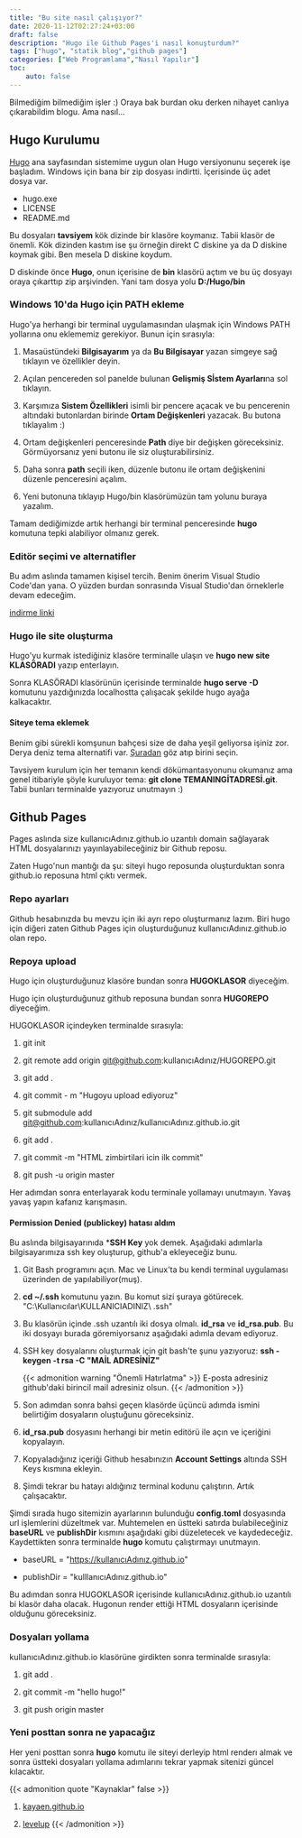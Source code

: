 ```yaml
---
title: "Bu site nasıl çalışıyor?"
date: 2020-11-12T02:27:24+03:00
draft: false
description: "Hugo ile Github Pages'i nasıl konuşturdum?"
tags: ["hugo", "statik blog","github pages"]
categories: ["Web Programlama","Nasıl Yapılır"]
toc:
    auto: false
---
```


Bilmediğim bilmediğim işler :) Oraya bak burdan oku derken nihayet canlıya çıkarabildim blogu. Ama nasıl...

<!--more-->
## Hugo Kurulumu

[Hugo](https://gohugo.io/) ana sayfasından sistemime uygun olan Hugo versiyonunu seçerek işe başladım. Windows için bana bir zip dosyası indirtti. İçerisinde üç adet dosya var.

* hugo.exe
* LICENSE
* README.md

Bu dosyaları **tavsiyem** kök dizinde bir klasöre koymanız. Tabii klasör de önemli. Kök dizinden kastım ise şu örneğin direkt C diskine ya da D diskine koymak gibi. Ben mesela D diskine koydum.

D diskinde önce **Hugo**, onun içerisine de **bin** klasörü açtım ve bu üç dosyayı oraya çıkarttıp zip arşivinden. Yani tam dosya yolu **D:/Hugo/bin**

### Windows 10'da Hugo için PATH ekleme

Hugo'ya herhangi bir terminal uygulamasından ulaşmak için Windows PATH yollarına onu eklememiz gerekiyor. Bunun için sırasıyla:

1. Masaüstündeki **Bilgisayarım** ya da **Bu Bilgisayar** yazan simgeye sağ tıklayın ve özellikler deyin.

2. Açılan pencereden sol panelde bulunan **Gelişmiş Sİstem Ayarları**na sol tıklayın.

3. Karşımıza **Sistem Özellikleri** isimli bir pencere açacak ve bu pencerenin altındaki butonlardan birinde **Ortam Değişkenleri** yazacak. Bu butona tıklayalım :)

4. Ortam değişkenleri penceresinde **Path** diye bir değişken göreceksiniz. Görmüyorsanız yeni butonu ile siz oluşturabilirsiniz.

5. Daha sonra **path** seçili iken, düzenle butonu ile ortam değişkenini düzenle penceresini açalım.

6. Yeni butonuna tıklayıp Hugo/bin klasörümüzün tam yolunu buraya yazalım.

Tamam dediğimizde artık herhangi bir terminal penceresinde **hugo** komutuna tepki alabiliyor olmanız gerek.

### Editör seçimi ve alternatifler

Bu adım aslında tamamen kişisel tercih. Benim önerim Visual Studio Code'dan yana. O yüzden burdan sonrasında Visual Studio'dan örneklerle devam edeceğim.

[indirme linki](https://code.visualstudio.com/download)

### Hugo ile site oluşturma

Hugo'yu kurmak istediğiniz klasöre terminalle ulaşın ve **hugo new site KLASÖRADI** yazıp enterlayın.

Sonra KLASÖRADI klasörünün içerisinde terminalde **hugo serve -D** komutunu yazdığınızda localhostta çalışacak şekilde hugo ayağa kalkacaktır.

#### Siteye tema eklemek

Benim gibi sürekli komşunun bahçesi size de daha yeşil geliyorsa işiniz zor. Derya deniz tema alternatifi var. [Şuradan](https://themes.gohugo.io/) göz atıp birini seçin.

Tavsiyem kurulum için her temanın kendi dökümantasyonunu okumanız ama genel itibariyle şöyle kuruluyor tema: **git clone TEMANINGİTADRESİ.git**. Tabii bunları terminalde yazıyoruz unutmayın :)

## Github Pages

Pages aslında size kullanıcıAdınız.github.io uzantılı domain sağlayarak HTML dosyalarınızı yayınlayabileceğiniz bir Github reposu.

Zaten Hugo'nun mantığı da şu: siteyi hugo reposunda oluşturduktan sonra github.io reposuna html çıktı vermek.

### Repo ayarları

Github hesabınızda bu mevzu için iki ayrı repo oluşturmanız lazım. Biri hugo için diğeri zaten Github Pages için oluşturduğunuz kullanıcıAdınız.github.io olan repo.

### Repoya upload

Hugo için oluşturduğunuz klasöre bundan sonra **HUGOKLASOR** diyeceğim.

Hugo için oluşturduğunuz github reposuna bundan sonra **HUGOREPO** diyeceğim.

HUGOKLASOR içindeyken terminalde sırasıyla:

1. git init

2. git remote add origin git@github.com:kullanıcıAdınız/HUGOREPO.git

3. git add .

4. git commit - m "Hugoyu upload ediyoruz"

5. git submodule add git@github.com:kullanıcıAdınız/kullanıcıAdınız.github.io.git

6. git add .

7. git commit -m "HTML zimbirtilari icin ilk commit"

8. git push -u origin master

Her adımdan sonra enterlayarak kodu terminale yollamayı unutmayın. Yavaş yavaş yapın kafanız karışmasın.

#### Permission Denied (publickey) hatası aldım

Bu aslında bilgisayarınıda ***SSH Key** yok demek. Aşağıdaki adımlarla bilgisayarımıza ssh key oluşturup, github'a ekleyeceğiz bunu.

1. Git Bash programını açın. Mac ve Linux'ta bu kendi terminal uygulaması üzerinden de yapılabiliyor(muş).

2. **cd ~/.ssh** komutunu yazın. Bu komut sizi şuraya götürecek. "C:\Kullanıcılar\KULLANICIADINIZ\ .ssh\"

3. Bu klasörün içinde .ssh uzantılı iki dosya olmalı. **id_rsa** ve **id_rsa.pub**. Bu iki dosyayı burada göremiyorsanız aşağıdaki adımla devam ediyoruz.

4. SSH key dosyalarını oluşturmak için git bash'te şunu yazıyoruz: **ssh -keygen -t rsa -C "MAİL ADRESİNİZ"**

    {{< admonition warning "Önemli Hatırlatma" >}}
    E-posta adresiniz github'daki birincil mail adresiniz olsun.
    {{< /admonition >}}

5. Son adımdan sonra bahsi geçen klasörde üçüncü adımda ismini belirtiğim dosyaların oluştuğunu göreceksiniz.

6. **id_rsa.pub** dosyasını herhangi bir metin editörü ile açın ve içeriğini kopyalayın.

7. Kopyaladığınız içeriği Github hesabınızın **Account Settings** altında SSH Keys kısmına ekleyin.

8. Şimdi tekrar bu hatayı aldığınız terminal kodunu çalıştırın. Artık çalışacaktır.

Şimdi sırada hugo sitemizin ayarlarının bulunduğu **config.toml** dosyasında url işlemlerini düzeltmek var. Muhtemelen en üstteki satırda bulabileceğiniz **baseURL** ve **publishDir** kısmını aşağıdaki gibi düzeletecek ve kaydedeceğiz. Kaydettikten sonra terminalde **hugo** komutu çalıştırmayı unutmayın.

* baseURL = "https://kullanıcıAdınız.github.io"

* publishDir = "kulllanıcıAdınız.github.io"

Bu adımdan sonra HUGOKLASOR içerisinde kullanıcıAdınız.github.io uzantılı bi klasör daha olacak. Hugonun render ettiği HTML dosyaların içerisinde olduğunu göreceksiniz.

### Dosyaları yollama

kullanıcıAdınız.github.io klasörüne girdikten sonra terminalde sırasıyla:

1. git add .

2. git commit -m "hello hugo!"

3. git push origin master

### Yeni posttan sonra ne yapacağız

Her yeni posttan sonra **hugo** komutu ile siteyi derleyip html renderı almak ve sonra üstteki dosyaları yollama adımlarını tekrar yapmak sitenizi güncel kılacaktır.

{{< admonition quote "Kaynaklar" false >}}

1. [kayaen.github.io](https://kayaen.github.io/blog/2019-02/bu-sitenin-kurulumu/)

2. [levelup](https://levelup.gitconnected.com/build-a-personal-website-with-github-pages-and-hugo-6c68592204c7)
{{< /admonition >}}
